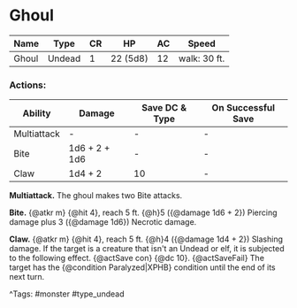 # Ghoul

| Name | Type | CR | HP | AC | Speed |
|------|------|----|----|----|-------|
| Ghoul | Undead | 1 | 22 (5d8) | 12 | walk: 30 ft. |

### Actions:

| Ability | Damage | Save DC & Type | On Successful Save |
|---------|--------|----------------|--------------------|
| Multiattack | - | - | - |
| Bite | 1d6 + 2 + 1d6 | - | - |
| Claw | 1d4 + 2 | 10 | - |


**Multiattack.** The ghoul makes two Bite attacks.

**Bite.** {@atkr m} {@hit 4}, reach 5 ft. {@h}5 ({@damage 1d6 + 2}) Piercing damage plus 3 ({@damage 1d6}) Necrotic damage.

**Claw.** {@atkr m} {@hit 4}, reach 5 ft. {@h}4 ({@damage 1d4 + 2}) Slashing damage. If the target is a creature that isn't an Undead or elf, it is subjected to the following effect. {@actSave con} {@dc 10}. {@actSaveFail} The target has the {@condition Paralyzed|XPHB} condition until the end of its next turn.

^Tags: #monster #type_undead
